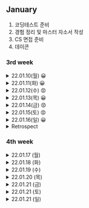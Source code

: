 
## January
  1. 코딩테스트 준비
  2. 경험 정리 및 마스터 자소서 작성
  3. CS 면접 준비
  4. 데이콘


### 3rd week

<details markdown="1">
<summary>22.01.10(월) 😀</summary>
</br>

__강의__
- [x] SDS 알고리즘 특강 듣기

__알고리즘__
- [x] 알고리즘 문제 5개 풀기

* [2667 단지번호붙이기](https://www.acmicpc.net/problem/2667)  /  [풀이](https://github.com/sala0320/Daily_Algorithm/blob/main/BFS%2BDFS/BackJoon/2667.py)  
  * `DFS`
  * DFS 돌면서 1이면 count증가  

* [11722 가장 긴 감소하는 부분수열](https://www.acmicpc.net/problem/11722)  /  [풀이](https://github.com/sala0320/Daily_Algorithm/blob/main/DP/11722.py)  
  * `DP`
  * dp에 i까지 감소한 수들 개수 넣기, 현재 수 이전의 수들 다 돌면서 이전의 수가 더 크면 max(dp[현재], dp[이전]+1)
* [11053 가장 긴 증가하는 부분수열](https://www.acmicpc.net/problem/11053)  /  [풀이](https://github.com/sala0320/Daily_Algorithm/blob/main/DP/11053.py) 
  * `DP`

* [1717 집합의 표현](https://www.acmicpc.net/problem/1717)  /   [풀이](https://github.com/sala0320/Daily_Algorithm/blob/main/Graph/BackJoon/1717.py)  
  * `Union-find`
  * 파이썬 RecusionError 주의
* [1197 최소 스패닝 트리](https://www.acmicpc.net/problem/1197)  /   [풀이](https://github.com/sala0320/Daily_Algorithm/blob/main/Graph/BackJoon/1197.py) 
  * `MST` `크루스칼`  
  * V 정렬, Uninon-find로 사이클 탐지, 사이클 없으면(find 결과 다르면) union하고 cost 더하기


__취업 준비__  
- [X] 자소서 특강 듣기
    
</details>

<details markdown="1">
<summary>22.01.11(화) 😀</summary>
</br>

__알고리즘__
- [X] 알고리즘 문제 3개 풀기

* [1753 최단경로](https://www.acmicpc.net/problem/1753) / [풀이](https://github.com/sala0320/Daily_Algorithm/blob/main/Graph/BackJoon/1753.py)
  * `Dijkstra`
  * heapq.heappush(queue, (가중치, 노드)) 튜플 내 순서 중요  
    heapq에 튜플넣을 때 튜플 맨 앞에 있는 값을 기준으로 최소 힙이 구성된다.
  * Python 시간초과 주의
    반복문으로 여러 줄 입력받을 때는 input()대신 sys.stdin.readline()
    ```python
    import sys
    input = sys.stdin.readline
    ```
* [1238 파티](https://www.acmicpc.net/problem/1238) / [풀이](https://github.com/sala0320/Daily_Algorithm/blob/main/Graph/BackJoon/1238.py)
  * `Dijkstra`
  * 각 학생마다 파티 장소로 가는 최단 거리 테이블 + 파티 장소에서 집으로 오는 최단거리 테이블

* [5014 스타트링크](https://www.acmicpc.net/problem/5014) / [풀이](https://github.com/sala0320/Daily_Algorithm/blob/main/BFS%2BDFS/BackJoon/5014.py)
  * `BFS`
  * 큐 사용해서 현재 위치에서 업/다운, 이미 방문했던 곳 큐에 넣지 말기
  
__취업 준비__ 
- [ ] 마스터 자소서 작성 

</details>

<details markdown="1">
<summary>22.01.12(수) 😡</summary>
</br>

__알고리즘__
- [ ] 알고리즘 문제 3개 풀기

* [1976 여행가자](https://www.acmicpc.net/problem/1976) / [풀이](https://github.com/sala0320/Daily_Algorithm/blob/main/Graph/BackJoon/1976.py)
  * `Union-Find`
  * 연결된 여행지 Union, 가고자 하는 여행지 find했을 때 같으면 YES
  
* [1520 내리막길](https://www.acmicpc.net/problem/1520) / [풀이](https://github.com/sala0320/Daily_Algorithm/blob/main/BFS%2BDFS/BackJoon/1520.py)
  * `DFS` `DP`
  * DFS로만 하면 시과초과가 나서 DP를 적용해야 함  
  <img src="https://user-images.githubusercontent.com/49435163/149088599-b266b4b0-442c-43be-9f47-82709a2273ed.png" width="500" height="250"/>

__인공지능__
- [x] 데이콘 리더보드 제출
  
</details>

<details markdown="1">
<summary>22.01.13(목) 😀</summary>
</br>

__알고리즘__
- [x] 알고리즘 문제 3개 풀기 
* [1932 정수삼각형](https://www.acmicpc.net/problem/1932) / [풀이](https://github.com/sala0320/Daily_Algorithm/blob/main/DP/BackJoon/1932.py)
  * `DP` 
  * 가장 왼쪽일 때, 오른쪽일때, 중앙일때 나눠서 이전 층까지의 합에 더해서 계산 
* [11659 구간합구하기4](https://www.acmicpc.net/problem/11659) / [풀이](https://github.com/sala0320/Daily_Algorithm/blob/main/DP/BackJoon/11659.py)
  * `DP`
  * sys로 input속도 올리기
* [11660 구간합구하기5](https://www.acmicpc.net/problem/11660) / [풀이](https://github.com/sala0320/Daily_Algorithm/blob/main/DP/BackJoon/11660.py)
  * `DP`


__인공지능__
- [ ] 시계열 모델 공부
- [x] 데이콘 리더보드 제출

__취업 준비__ 
- [x] 코딩테스트

</details>

<details markdown="1">
<summary>22.01.14(금) 😡</summary>
</br>

__알고리즘__
- [ ] 알고리즘 문제 3개 풀기  

__취업 준비__ 
- [x] 자소서 마감 제출
- [x] 면접스터디

</details>

<details markdown="1">
<summary>22.01.15(토) 😡</summary>
</br>

__알고리즘__
- [x] 코딩테스트 본거 풀이 영상 보기

__취업 준비__ 
- [x] 코딩테스트

</details>

<details markdown="1">
<summary>22.01.16(일) 😀</summary>
</br>

__알고리즘__
- [x] 이번주 푼 문제들 복습
  * DP 정리
  * Graph 정리
- [x] 이번주 못 푼 나머지 문제들 풀기  
* [1915 가장 큰 정사각형](https://www.acmicpc.net/problem/1915) / [풀이](https://github.com/sala0320/Daily_Algorithm/blob/main/DP/BackJoon/1915.py)
  * `DP` 
  * dp : 현재까지 가장 큰 정사각형의 한 변의 길이
  * dp[i][j] = min(dp[i-1][j-1], dp[i-1][j], dp[i][j-1]) + 1
  
__인공지능__
- [ ] CoAtNet 공부
- [ ] 데이콘 리더보드 제출

</details>

<details markdown="1">
<summary>Retrospect</summary>
</br> 

__🥕당근🥕__  
- 알고리즘 공부 많이 하고 문제도 많이 풀었다.
- 서류도 많이 내보고, 합격해서 코딩테스트도 많이 봤다 다 거름이 될 것이다.  

__🗡채찍🗡__
- 코딩테스트는 여전히 많이 어렵고, 아이디어가 잘 떠오르지 않는다. 
  알고리즘 문제 더더더 많이 풀고 아이디어의 폭을 넓히자!무조건 1순위는 알고리즘!!
- 빨리 마스터 자소서 완성하고 자소서 클리닉 받자!
- 시계열 모델, 분류 모델 SOTA 공부하고 1일 1회 데이콘 제출 하자
  
</details>

### 4th week

<details markdown="1">
<summary>22.01.17 (월)</summary>
</br>

__알고리즘__
- [ ] 알고리즘 3문제 풀기
* [12865 평범한 배낭](https://www.acmicpc.net/problem/12865) / [풀이](https://github.com/sala0320/Daily_Algorithm/blob/main/DP/BackJoon/12865.py)
  * `DP`
  * 물건이 하나씩 추가되고 넣을 수 있는 최대 무게를 하나씩 늘려가면서, 물건 넣을지 말지에 따라서 최대 가치
  * 다른 사람들 풀이 보니까 DP를 dict로 많이 푸는 것 같다!!dict로 푸는게 훨 빠르다!!😲  
  <img src="https://user-images.githubusercontent.com/49435163/149879026-6888ff3f-c6a8-4675-9542-02eae5d93ddf.png"  width="600" height="400"/>
  
  
__인공지능__
- [x] 데이콘 실험 돌리기
  * 파이썬 파일로 바꾸기, 시드 고정, cuda로 학습
  * NFnet, ViT, Coatnet 공부 및 실험
  
__취업 준비__ 
- [x] 자소서 마감 제출
</details>

<details markdown="1">
<summary>22.01.18 (화)</summary>
</br>

__알고리즘__
- [ ] 알고리즘 3문제 풀기

* [14600 샤워실 바닥 깔기](https://www.acmicpc.net/problem/14600) / [풀이](https://github.com/sala0320/Daily_Algorithm/blob/main/%EA%B5%AC%ED%98%84/BackJoon/14600.py)
  * `분할정복`
  * 트로미노 타일링이라는 유명한 분할 정복 문제
  <img src="https://user-images.githubusercontent.com/49435163/149934848-898715b4-909e-44ba-b813-ffe761bd67eb.png" width="600" height="400"/>


__인공지능__
- [ ] 데이콘 리더보드 제출
  * NFnet, ViT, Coatnet 공부 및 실험

__취업 준비__ 
- [ ] 포트폴리오 정리
  
</details>


<details markdown="1">
<summary>22.01.19 (수)</summary>
</br>

__알고리즘__
- [ ] 알고리즘 2문제 풀기
* [19238 스타트택시](https://www.acmicpc.net/problem/19238) / [풀이](https://github.com/sala0320/Daily_Algorithm/blob/main/BFS%2BDFS/BackJoon/19238.py)
  * 승객의 도착지 같을 수 있음
  * 택시가 승객을 태웠을 때 해당 자리 0으로 표시
  * 같은 거리 처리는 heapq로
  * dfs 두번 돌리기
  * 왜 틀렸는지 다시 알아보기 문제 풀이 플로우 다시 파악하기
  <img src ="https://user-images.githubusercontent.com/49435163/150184102-94e193ab-7c03-4836-9c92-49da0051dd8c.png" width="600" height="400"/>

  __인공지능__
- [x] 데이콘 리더보드 제출

__취업 준비__ 
- [x] 코딩테스트

</details>

<details markdown="1">
<summary>22.01.20 (목)</summary>
</br>

__알고리즘__
- [ ] 알고리즘 2문제 풀기
* [14501 퇴사](https://www.acmicpc.net/problem/14501) / [풀이](https://github.com/sala0320/Daily_Algorithm/blob/main/DP/BackJoon/14501.py)  
  * `DP`
  * 상담날짜가 퇴사 날짜를 넘어가면 안되므로 퇴사날짜부터 거꾸로 dp table 채우기
  <img src ="https://user-images.githubusercontent.com/49435163/150247587-95ec3530-1201-4a8a-b882-e78763a977f0.png" width="600" height="150"/>  


__취업 준비__ 
- [x] 포트폴리오 느낌점 다시 정리
- [x] 자소서 제출 마감
</details>


<details markdown="1">
<summary>22.01.21 (금)</summary>
</br>

__알고리즘__
- [ ] 알고리즘 2문제 풀기
* [15483 편집거리](https://www.acmicpc.net/problem/15483)

</details>

<details markdown="1">
<summary>22.01.21 (토)</summary>
</br>

__취업 준비__ 
- [x] 면접 준비
- [x] PT 면접 자료 만들기

</details>

<details markdown="1">
<summary>22.01.21 (일)</summary>
</br>

__취업 준비__ 
- [ ] 면접 준비
- [ ] PT 면접 자료 만들기

</details>
